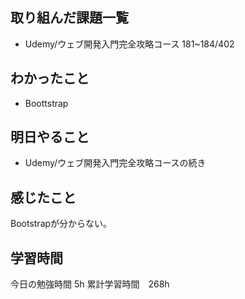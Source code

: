 ## 取り組んだ課題一覧
- Udemy/ウェブ開発入門完全攻略コース 181~184/402

## わかったこと
- Boottstrap

## 明日やること
- Udemy/ウェブ開発入門完全攻略コースの続き

## 感じたこと
Bootstrapが分からない。

## 学習時間
今日の勉強時間 5h
累計学習時間　268h

